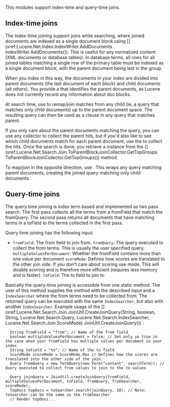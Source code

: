﻿<!--
 Licensed to the Apache Software Foundation (ASF) under one or more
 contributor license agreements.  See the NOTICE file distributed with
 this work for additional information regarding copyright ownership.
 The ASF licenses this file to You under the Apache License, Version 2.0
 (the "License"); you may not use this file except in compliance with
 the License.  You may obtain a copy of the License at

     http://www.apache.org/licenses/LICENSE-2.0

 Unless required by applicable law or agreed to in writing, software
 distributed under the License is distributed on an "AS IS" BASIS,
 WITHOUT WARRANTIES OR CONDITIONS OF ANY KIND, either express or implied.
 See the License for the specific language governing permissions and
 limitations under the License.
-->

This modules support index-time and query-time joins.

## Index-time joins

The index-time joining support joins while searching, where joined documents are indexed as a single document block using [](xref:Lucene.Net.Index.IndexWriter.AddDocuments IndexWriter.AddDocuments()). This is useful for any normalized content (XML documents or database tables). In database terms, all rows for all joined tables matching a single row of the primary table must be indexed as a single document block, with the parent document being last in the group.

When you index in this way, the documents in your index are divided into parent documents (the last document of each block) and child documents (all others). You provide a [](xref:Lucene.Net.Search.Filter) that identifies the parent documents, as Lucene does not currently record any information about doc blocks.

At search time, use [](xref:Lucene.Net.Search.Join.ToParentBlockJoinQuery) to remap/join matches from any child [](xref:Lucene.Net.Search.Query) (ie, a query that matches only child documents) up to the parent document space. The resulting query can then be used as a clause in any query that matches parent.

If you only care about the parent documents matching the query, you can use any collector to collect the parent hits, but if you'd also like to see which child documents match for each parent document, use the [](xref:Lucene.Net.Search.Join.ToParentBlockJoinCollector) to collect the hits. Once the search is done, you retrieve a [](xref:Lucene.Net.Search.Grouping.TopGroups) instance from the [](xref:Lucene.Net.Search.Join.ToParentBlockJoinCollector.GetTopGroups ToParentBlockJoinCollector.GetTopGroups()) method.

To map/join in the opposite direction, use [](xref:Lucene.Net.Search.Join.ToChildBlockJoinQuery).  This wraps
  any query matching parent documents, creating the joined query
  matching only child documents.

## Query-time joins

 The query time joining is index term based and implemented as two pass search. The first pass collects all the terms from a fromField that match the fromQuery. The second pass returns all documents that have matching terms in a toField to the terms collected in the first pass. 

Query time joining has the following input:

*   `fromField`: The from field to join from.
  `fromQuery`:  The query executed to collect the from terms. This is usually the user specified query.
  `multipleValuesPerDocument`:  Whether the fromField contains more than one value per document
  `scoreMode`:  Defines how scores are translated to the other join side. If you don't care about scoring
  use [](xref:Lucene.Net.Search.Join.ScoreMode.None) mode. This will disable scoring and is therefore more
  efficient (requires less memory and is faster).
  `toField`: The to field to join to

 Basically the query-time joining is accessible from one static method. The user of this method supplies the method with the described input and a `IndexSearcher` where the from terms need to be collected from. The returned query can be executed with the same `IndexSearcher`, but also with another `IndexSearcher`. Example usage of the [](xref:Lucene.Net.Search.Join.JoinUtil.CreateJoinQuery(String, boolean, String, Lucene.Net.Search.Query, Lucene.Net.Search.IndexSearcher, Lucene.Net.Search.Join.ScoreMode) JoinUtil.CreateJoinQuery()) : 

      String fromField = "from"; // Name of the from field
      boolean multipleValuesPerDocument = false; // Set only yo true in the case when your fromField has multiple values per document in your index
      String toField = "to"; // Name of the to field
      ScoreMode scoreMode = ScoreMode.Max // Defines how the scores are translated into the other side of the join.
      Query fromQuery = new TermQuery(new Term("content", searchTerm)); // Query executed to collect from values to join to the to values

      Query joinQuery = JoinUtil.createJoinQuery(fromField, multipleValuesPerDocument, toField, fromQuery, fromSearcher, scoreMode);
      TopDocs topDocs = toSearcher.search(joinQuery, 10); // Note: toSearcher can be the same as the fromSearcher
      // Render topDocs...